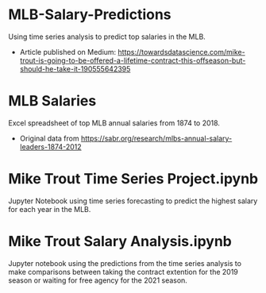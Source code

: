 # MLB-Salary-Predictions
Using time series analysis to predict top salaries in the MLB. 

- Article published on Medium: https://towardsdatascience.com/mike-trout-is-going-to-be-offered-a-lifetime-contract-this-offseason-but-should-he-take-it-190555642395

# MLB Salaries
Excel spreadsheet of top MLB annual salaries from 1874 to 2018. 
- Original data from https://sabr.org/research/mlbs-annual-salary-leaders-1874-2012

# Mike Trout Time Series Project.ipynb
Jupyter Notebook using time series forecasting to predict the highest salary for each year in the MLB.


# Mike Trout Salary Analysis.ipynb
Jupyter notebook using the predictions from the time series analysis to make comparisons between taking the contract extention for the 2019 season or waiting for free agency for the 2021 season.
